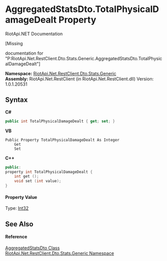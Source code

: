 # AggregatedStatsDto.TotalPhysicalDamageDealt Property 
RiotApi.NET Documentation 

\[Missing <summary> documentation for "P:RiotApi.Net.RestClient.Dto.Stats.Generic.AggregatedStatsDto.TotalPhysicalDamageDealt"\]

**Namespace:**&nbsp;<a href="5d01f7ac-cf04-77d7-641a-3fa8ba633859">RiotApi.Net.RestClient.Dto.Stats.Generic</a><br />**Assembly:**&nbsp;RiotApi.Net.RestClient (in RiotApi.Net.RestClient.dll) Version: 1.0.1.20531

## Syntax

**C#**<br />
``` C#
public int TotalPhysicalDamageDealt { get; set; }
```

**VB**<br />
``` VB
Public Property TotalPhysicalDamageDealt As Integer
	Get
	Set
```

**C++**<br />
``` C++
public:
property int TotalPhysicalDamageDealt {
	int get ();
	void set (int value);
}
```


#### Property Value
Type: <a href="http://msdn2.microsoft.com/en-us/library/td2s409d" target="_blank">Int32</a>

## See Also


#### Reference
<a href="e359dad0-0ffd-00cc-2b4e-523727c841e6">AggregatedStatsDto Class</a><br /><a href="5d01f7ac-cf04-77d7-641a-3fa8ba633859">RiotApi.Net.RestClient.Dto.Stats.Generic Namespace</a><br />